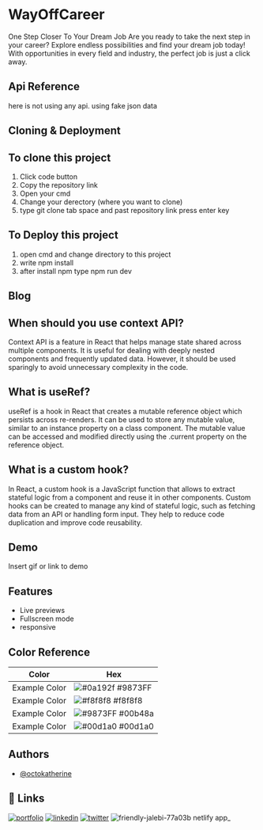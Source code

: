 ﻿
# WayOffCareer

One Step Closer To Your Dream Job
Are you ready to take the next step in your career? Explore endless possibilities and find your dream job today! With opportunities in every field and industry, the perfect job is just a click away.


## Api Reference
here is not using any api.
using fake json data 





## Cloning & Deployment
## To clone this project
   1. Click code button 
   2. Copy the repository link 
   3. Open your cmd 
   4. Change your derectory (where you want to clone)
   5. type git clone tab space and past repository link press enter key



## To Deploy this project

1. open cmd and change directory to this project
2. write npm install
3. after install npm type npm run dev
## Blog
## When should you use context API?

Context API is a feature in React that helps manage state shared across multiple components. It is useful for dealing with deeply nested components and frequently updated data. However, it should be used sparingly to avoid unnecessary complexity in the code.

## What is useRef?
useRef is a hook in React that creates a mutable reference object which persists across re-renders. It can be used to store any mutable value, similar to an instance property on a class component. The mutable value can be accessed and modified directly using the .current property on the reference object.

## What is a custom hook?
In React, a custom hook is a JavaScript function that allows to extract stateful logic from a component and reuse it in other components. Custom hooks can be created to manage any kind of stateful logic, such as fetching data from an API or handling form input. They help to reduce code duplication and improve code reusability.
## Demo

Insert gif or link to demo


## Features
- Live previews
- Fullscreen mode
- responsive

## Color Reference

| Color             | Hex                                                                |
| ----------------- | ------------------------------------------------------------------ |
| Example Color | ![#0a192f](https://via.placeholder.com/10/0a192f?text=+) #9873FF |
| Example Color | ![#f8f8f8](https://via.placeholder.com/10/f8f8f8?text=+) #f8f8f8 |
| Example Color | ![#9873FF](https://via.placeholder.com/10/00b48a?text=+) #00b48a |
| Example Color | ![#00d1a0](https://via.placeholder.com/10/00b48a?text=+) #00d1a0 |


## Authors

- [@octokatherine](https://github.com/dev-sabbir194)


## 🔗 Links
[![portfolio](https://img.shields.io/badge/my_portfolio-000?style=for-the-badge&logo=ko-fi&logoColor=white)](https://github.com/dev-sabbir194)
[![linkedin](https://img.shields.io/badge/linkedin-0A66C2?style=for-the-badge&logo=linkedin&logoColor=white)](https://github.com/dev-sabbir194)
[![twitter](https://img.shields.io/badge/twitter-1DA1F2?style=for-the-badge&logo=twitter&logoColor=white)](https://github.com/dev-sabbir194)
![friendly-jalebi-77a03b netlify app_](https://github.com/dev-sabbir194/WayOffCareer/assets/121635899/3a2de541-9bc4-4f39-9527-60b99e16f52f)



